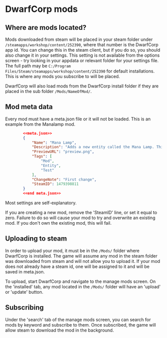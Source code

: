 ﻿
# DwarfCorp mods
## Where are mods located?
		
Mods downloaded from steam will be placed in your steam folder under `/steamapps/workshop/content/252390`, where that number is the DwarfCorp app id. You can change this in the steam client, but if you do so, you should also change it in your settings. This setting is not available from the options screen - try looking in your appdata or relevant folder for your settings file.
The full path may be `C:/Program Files/Steam/steamapps/workshop/content/252390` for default installations.
This is where any mods you subscribe to will be placed.

DwarfCorp will also load mods from the DwarfCorp install folder if they are placed in the sub folder `/Mods/NameOfMod/`.

## Mod meta data

Every mod must have a meta.json file or it will not be loaded. This is an example from the Manalamp mod.

```json
		<<meta.json>>
		{
			"Name": "Mana Lamp",
			"Description": "Adds a new entity called the Mana Lamp. This is a test.",
			"PreviewURL": "preview.png",
			"Tags": [
				"Mod",
				"Entity",
				"Test"
			],
			"ChangeNote": "First change",
			"SteamID": 1479398811
		}
		<<end meta.json>>
```

Most settings are self-explanatory. 

If you are creating a new mod, remove the 'SteamID' line, or set it equal to zero. Failure to do so will cause your mod to try and overwrite an existing mod. If you don't own the existing mod, this will fail.

## Uploading to steam

In order to upload your mod, it must be in the `/Mods/` folder where DwarfCorp is installed. The game will assume any mod in the steam folder was downloaded from steam and will not allow you to upload it. If your mod does not already have a steam id, one will be assigned to it and will be saved in meta.json.

To upload, start DwarfCorp and navigate to the manage mods screen. On the 'installed' tab, any mod located in the `/Mods/` folder will have an 'upload' or 'update' button.

## Subscribing

Under the 'search' tab of the manage mods screen, you can search for mods by keyword and subscribe to them. Once subscribed, the game will allow steam to download the mod in the background.
